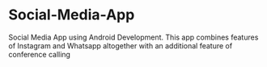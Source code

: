 # Social-Media-App
Social Media App using Android Development. This app combines features of Instagram and Whatsapp altogether with an additional feature of conference calling
